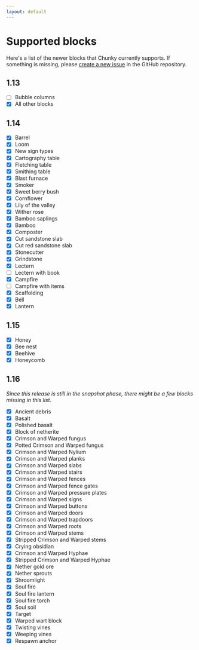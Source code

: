 ```yaml
---
layout: default
---
```


# Supported blocks

Here's a list of the newer blocks that Chunky currently supports. If something is missing, please [create a new issue](https://github.com/leMaik/chunky/issues) in the GitHub repository.

## 1.13

- [ ] Bubble columns
- [x] All other blocks

## 1.14

- [x] Barrel
- [x] Loom
- [x] New sign types
- [x] Cartography table
- [x] Fletching table
- [x] Smithing table
- [x] Blast furnace
- [x] Smoker
- [x] Sweet berry bush
- [x] Cornflower
- [x] Lily of the valley
- [x] Wither rose
- [x] Bamboo saplings
- [x] Bamboo
- [x] Composter
- [x] Cut sandstone slab
- [x] Cut red sandstone slab
- [x] Stonecutter
- [x] Grindstone
- [x] Lectern
- [ ] Lectern with book
- [x] Campfire
- [ ] Campfire with items
- [x] Scaffolding
- [x] Bell
- [x] Lantern

## 1.15

- [x] Honey
- [x] Bee nest
- [x] Beehive
- [x] Honeycomb

## 1.16

_Since this release is still in the snapshot phase, there might be a few blocks missing in this list._

- [x] Ancient debris
- [x] Basalt
- [x] Polished basalt
- [x] Block of netherite
- [x] Crimson and Warped fungus
- [x] Potted Crimson and Warped fungus
- [x] Crimson and Warped Nylium
- [x] Crimson and Warped planks
- [x] Crimson and Warped slabs
- [x] Crimson and Warped stairs
- [x] Crimson and Warped fences
- [x] Crimson and Warped fence gates
- [x] Crimson and Warped pressure plates
- [x] Crimson and Warped signs
- [x] Crimson and Warped buttons
- [x] Crimson and Warped doors
- [x] Crimson and Warped trapdoors
- [x] Crimson and Warped roots
- [x] Crimson and Warped stems
- [x] Stripped Crimson and Warped stems
- [x] Crying obsidian
- [x] Crimson and Warped Hyphae
- [x] Stripped Crimson and Warped Hyphae
- [x] Nether gold ore
- [x] Nether sprouts
- [x] Shroomlight
- [x] Soul fire
- [x] Soul fire lantern
- [x] Soul fire torch
- [x] Soul soil
- [x] Target
- [x] Warped wart block
- [x] Twisting vines
- [x] Weeping vines
- [x] Respawn anchor
